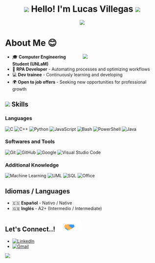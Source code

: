 <h1 align="center">
  <img src="https://media.giphy.com/media/hvRJCLFzcasrR4ia7z/giphy.gif" width="35">
  <b>Hello! I'm Lucas Villegas</b>
  <img src="https://media.giphy.com/media/hvRJCLFzcasrR4ia7z/giphy.gif" width="35">
</h1>
<p align="center">
  <img src="https://media.giphy.com/media/SWoSkN6DxTszqIKEqv/giphy.gif" width="300">
</p>

# **About Me** 😊

<picture>
  <img align="right" src="https://media4.giphy.com/media/v1.Y2lkPTc5MGI3NjExbWVyb2Rlc2w4d3M0dG5yZDQ4cjI3b3p0M3VmYnJ5eDVob2hkbTVocSZlcD12MV9pbnRlcm5hbF9naWZfYnlfaWQmY3Q9Zw/W4IY7zQdRh7Ow/giphy.gif" width="250px">
</picture>

- 🎓 **Computer Engineering Student (UNLaM)**
- 🤖 **RPA Developer** - Automating processes and optimizing workflows
- 💻 **Dev trainee** - Continuously learning and developing
- 🌍 **Open to job offers** - Seeking new opportunities for professional growth



## <img src="https://media2.giphy.com/media/QssGEmpkyEOhBCb7e1/giphy.gif" width="25"> **Skills**

<p align="center">

### Languages
![C](https://img.shields.io/badge/C%20-%232370ED.svg?style=for-the-badge&logo=c&logoColor=white)
![C++](https://img.shields.io/badge/C++%20-%2300599C.svg?style=for-the-badge&logo=c%2B%2B&logoColor=white)
![Python](https://img.shields.io/badge/Python%20(en%20aprendizaje/In%20progress)%20-%2314354C.svg?style=for-the-badge&logo=python&logoColor=white)
![JavaScript](https://img.shields.io/badge/JavaScript%20-%23F7DF1E.svg?style=for-the-badge&logo=javascript&logoColor=black)
![Bash](https://img.shields.io/badge/Bash-%23121011.svg?style=for-the-badge&logo=gnu-bash&logoColor=white)
![PowerShell](https://img.shields.io/badge/PowerShell-%235391FE.svg?style=for-the-badge&logo=powershell&logoColor=white)
![Java](https://img.shields.io/badge/Java-%23ED8B00.svg?style=for-the-badge&logo=java&logoColor=white)

### Softwares and Tools
![Git](https://img.shields.io/badge/git-%23F05033.svg?style=for-the-badge&logo=git&logoColor=white)
![GitHub](https://img.shields.io/badge/github-%23121011.svg?style=for-the-badge&logo=github&logoColor=white)
![Google](https://img.shields.io/badge/google-%234285F4.svg?style=for-the-badge&logo=google&logoColor=white)
![Visual Studio Code](https://img.shields.io/badge/Visual%20Studio%20Code-0078d7.svg?style=for-the-badge&logo=visual-studio-code&logoColor=white)

### Additional Knowledge
![Machine Learning](https://img.shields.io/badge/Machine%20Learning%20(en%20aprendizaje/In%20progress)-%23F7931A.svg?style=for-the-badge&logo=machine-learning&logoColor=white)
![UML](https://img.shields.io/badge/UML-%2300A9E0.svg?style=for-the-badge&logo=uml&logoColor=white)
![SQL](https://img.shields.io/badge/SQL-%234F5B93.svg?style=for-the-badge&logo=postgresql&logoColor=white)
![Office](https://img.shields.io/badge/Office-%233B4A6B.svg?style=for-the-badge&logo=microsoft-office&logoColor=white)

</p>

## **Idiomas / Languages**

- 🇪🇸 **Español** - Nativo / Native
- 🇬🇧 **Inglés** - A2+ (Intermedio / Intermediate)

## <b>Let's Connect..!</b> <img src="https://github.com/0xAbdulKhalid/0xAbdulKhalid/raw/main/assets/mdImages/handshake.gif" width="80">

<ul>
  <li>
    <a href="https://www.linkedin.com/in/lucas-villegas-6834b9245" target="_blank">
      <img src="https://img.shields.io/badge/linkedin-%2300acee.svg?color=405DE6&style=for-the-badge&logo=linkedin&logoColor=white" alt="LinkedIn">
    </a>
  </li>
  <li>
    <a href="mailto:villegaslucas93@gmail.com" target="_blank">
      <img src="https://img.shields.io/badge/gmail-%23EA4335.svg?style=for-the-badge&logo=gmail&logoColor=white" alt="Gmail">
    </a>
  </li>
</ul>

<img src="https://user-images.githubusercontent.com/73097560/115834477-dbab4500-a447-11eb-908a-139a6edaec5c.gif">



